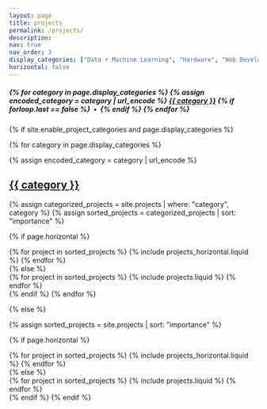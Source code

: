 ```yaml
---
layout: page
title: projects
permalink: /projects/
description: 
nav: true
nav_order: 3
display_categories: ["Data + Machine Learning", "Hardware", "Web Development", "Telecommunication"] # "Ongoing", 
horizontal: false
---
```



<!-- pages/projects.md -->
<div class="projects">

<!-- Create a category list for projects  -->


<h5>
{% for category in page.display_categories %}
  {% assign encoded_category = category | url_encode %}
  <a class="" id="{{ encoded_category }}" href="#{{ encoded_category }}">{{ category }}</a>
  {% if forloop.last == false %}&nbsp;&nbsp;•&nbsp;&nbsp;{% endif %}
{% endfor %}</h5>




{% if site.enable_project_categories and page.display_categories %}
  <!-- Display categorized projects -->
  {% for category in page.display_categories %}
  
  {% assign encoded_category = category | url_encode %}
  <a id="{{ encoded_category }}" href="#{{ encoded_category }}">
    <h2 class="category">{{ category }}</h2>
  </a>

  {% assign categorized_projects = site.projects | where: "category", category %}
  {% assign sorted_projects = categorized_projects | sort: "importance" %}
  <!-- Generate cards for each project -->
  {% if page.horizontal %}
  <div class="container">
    <div class="row row-cols-2">
    {% for project in sorted_projects %}
      {% include projects_horizontal.liquid %}
    {% endfor %}
    </div>
  </div>
  {% else %}
  <div class="grid">
    {% for project in sorted_projects %}
      {% include projects.liquid %}
    {% endfor %}
  </div>
  {% endif %}
  {% endfor %}

{% else %}

<!-- Display projects without categories -->

{% assign sorted_projects = site.projects | sort: "importance" %}

  <!-- Generate cards for each project -->

{% if page.horizontal %}

  <div class="container">
    <div class="row row-cols-2">
    {% for project in sorted_projects %}
      {% include projects_horizontal.liquid %}
    {% endfor %}
    </div>
  </div>
  {% else %}
  <div class="grid">
    {% for project in sorted_projects %}
      {% include projects.liquid %}
    {% endfor %}
  </div>
  {% endif %}
{% endif %}
</div>
